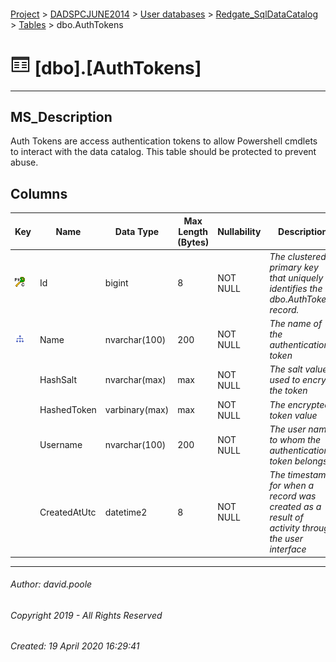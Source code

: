 #### 

[Project](../../../../index.md) > [DADSPCJUNE2014](../../../index.md) > [User databases](../../index.md) > [Redgate_SqlDataCatalog](../index.md) > [Tables](Tables.md) > dbo.AuthTokens

# ![Tables](../../../../Images/Table32.png) [dbo].[AuthTokens]

---

## <a name="#description"></a>MS_Description

Auth Tokens are access authentication tokens to allow Powershell cmdlets to interact with the data catalog.
This table should be protected to prevent abuse.

## <a name="#columns"></a>Columns

| Key | Name | Data Type | Max Length (Bytes) | Nullability | Description |
|---|---|---|---|---|---|
| [![Cluster Primary Key PK_AuthTokens: Id](../../../../Images/pkcluster.png)](#indexes) | Id | bigint | 8 | NOT NULL | _The clustered primary key that uniquely identifies the dbo.AuthTokens record._ |
| [![Indexes IX_AuthTokens_Name](../../../../Images/Index.png)](#indexes) | Name | nvarchar(100) | 200 | NOT NULL | _The name of the authentication token_ |
|  | HashSalt | nvarchar(max) | max | NOT NULL | _The salt value used to encrypt the token_ |
|  | HashedToken | varbinary(max) | max | NOT NULL | _The encrypted token value_ |
|  | Username | nvarchar(100) | 200 | NOT NULL | _The user name to whom the authentication token belongs._ |
|  | CreatedAtUtc | datetime2 | 8 | NOT NULL | _The timestamp for when a record was created as a result of activity through the user interface_ |


---

###### Author:  david.poole

###### Copyright 2019 - All Rights Reserved

###### Created: 19 April 2020 16:29:41

